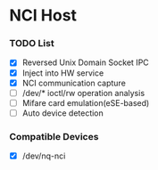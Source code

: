 # NCI Host

### TODO List

- [x] Reversed Unix Domain Socket IPC
- [x] Inject into HW service
- [x] NCI communication capture
- [ ] /dev/* ioctl/rw operation analysis
- [ ] Mifare card emulation(eSE-based)
- [ ] Auto device detection

### Compatible Devices

- [x] /dev/nq-nci
